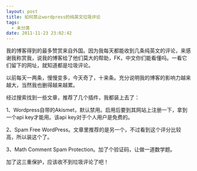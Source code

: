 ```yaml
---
layout: post
title: 如何禁止wordpress的纯英文垃圾评论
tags:
  - 未分类
date: 2011-11-23 23:02:42
---
```


我的博客得到的最多赞赏来自外国。因为我每天都能收到几条纯英文的评论，来感谢我称赏我，说我的博客给了他们莫大的帮助，FK，中文你们能看懂吗。一看它们留下的网址，就知道都是垃圾评论。

以前每天一两条，慢慢变多，今天奇了，十来条。充分说明我的博客的影响力越来越大，当然我也删得越来越累。

经过搜索找到一些文章，推荐了几个插件，我都装上去了：

1、Wordpress自带的Akismet，默认禁用。启用后要到其网站上注册一下，拿到一个api key才能用。该api key对于个人用户是免费的。

2、Spam Free WordPress。文章里推荐的是另一个，不过看到这个评分比较高，所以装这个了。

3、Math Comment Spam Protection。加了个验证码，让做一道数学题。

加了这三重保护，应该收不到垃圾评论了吧！